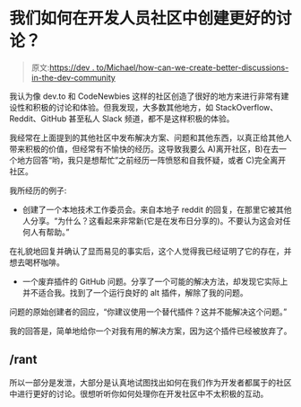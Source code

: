 # 我们如何在开发人员社区中创建更好的讨论？

> 原文:[https://dev . to/Michael/how-can-we-create-better-discussions-in-the-dev-community](https://dev.to/michael/how-can-we-create-better-discussions-in-the-dev-community)

我认为像 dev.to 和 CodeNewbies 这样的社区创造了很好的地方来进行非常有建设性和积极的讨论和体验。但我发现，大多数其他地方，如 StackOverflow、Reddit、GitHub 甚至私人 Slack 频道，都不是这样积极的体验。

我经常在上面提到的其他社区中发布解决方案、问题和其他东西，以真正给其他人带来积极的价值，但经常有不愉快的经历。这导致我要么 A)离开社区，B)在去一个地方回答“哟，我只是想帮忙”之前经历一阵愤怒和自我怀疑，或者 C)完全离开社区。

我所经历的例子:

*   创建了一个本地技术工作委员会。来自本地子 reddit 的回复，在那里它被其他人分享。“为什么？这看起来非常新(它是在发布日分享的)。不要认为这会对任何人有帮助。”

在礼貌地回复并确认了显而易见的事实后，这个人觉得我已经证明了它的存在，并想去喝杯咖啡。

*   一个废弃插件的 GitHub 问题。分享了一个可能的解决方法，却发现它实际上并不适合我。找到了一个运行良好的 alt 插件，解除了我的问题。

问题的原始创建者的回应，“你建议使用一个替代插件？这并不能解决这个问题。”

我的回答是，简单地给你一个对我有用的解决方案，因为这个插件已经被放弃了。

## [](#rant)/rant

所以一部分是发泄，大部分是认真地试图找出如何在我们作为开发者都属于的社区中进行更好的讨论。很想听听你如何处理你在开发社区中不太积极的互动。